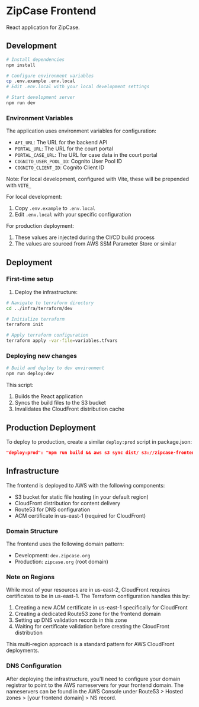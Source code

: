 # ZipCase Frontend

React application for ZipCase.

## Development

```bash
# Install dependencies
npm install

# Configure environment variables
cp .env.example .env.local
# Edit .env.local with your local development settings

# Start development server
npm run dev
```

### Environment Variables

The application uses environment variables for configuration:

- `API_URL`: The URL for the backend API
- `PORTAL_URL`: The URL for the court portal
- `PORTAL_CASE_URL`: The URL for case data in the court portal
- `COGNITO_USER_POOL_ID`: Cognito User Pool ID
- `COGNITO_CLIENT_ID`: Cognito Client ID

Note: For local development, configured with Vite, these will be prepended with `VITE_`

For local development:

1. Copy `.env.example` to `.env.local`
2. Edit `.env.local` with your specific configuration

For production deployment:

1. These values are injected during the CI/CD build process
2. The values are sourced from AWS SSM Parameter Store or similar

## Deployment

### First-time setup

1. Deploy the infrastructure:

```bash
# Navigate to terraform directory
cd ../infra/terraform/dev

# Initialize terraform
terraform init

# Apply terraform configuration
terraform apply -var-file=variables.tfvars
```

### Deploying new changes

```bash
# Build and deploy to dev environment
npm run deploy:dev
```

This script:

1. Builds the React application
2. Syncs the build files to the S3 bucket
3. Invalidates the CloudFront distribution cache

## Production Deployment

To deploy to production, create a similar `deploy:prod` script in package.json:

```json
"deploy:prod": "npm run build && aws s3 sync dist/ s3://zipcase-frontend-prod --profile prod && aws cloudfront create-invalidation --distribution-id YOUR_PROD_DISTRIBUTION_ID --paths \"/*\" --profile prod"
```

## Infrastructure

The frontend is deployed to AWS with the following components:

- S3 bucket for static file hosting (in your default region)
- CloudFront distribution for content delivery
- Route53 for DNS configuration
- ACM certificate in us-east-1 (required for CloudFront)

### Domain Structure

The frontend uses the following domain pattern:

- Development: `dev.zipcase.org`
- Production: `zipcase.org` (root domain)

### Note on Regions

While most of your resources are in us-east-2, CloudFront requires certificates to be in us-east-1. The Terraform configuration handles this by:

1. Creating a new ACM certificate in us-east-1 specifically for CloudFront
2. Creating a dedicated Route53 zone for the frontend domain
3. Setting up DNS validation records in this zone
4. Waiting for certificate validation before creating the CloudFront distribution

This multi-region approach is a standard pattern for AWS CloudFront deployments.

### DNS Configuration

After deploying the infrastructure, you'll need to configure your domain registrar to point to the AWS nameservers for your frontend domain. The nameservers can be found in the AWS Console under Route53 > Hosted zones > [your frontend domain] > NS record.
